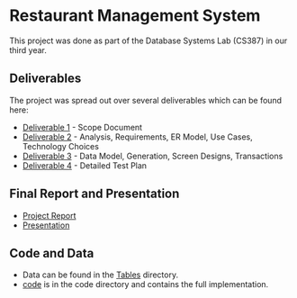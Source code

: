 # Restaurant Management System  

This project was done as part of the Database Systems Lab (CS387) in our third year. 

## Deliverables  
The project was spread out over several deliverables which can be found here:  

- [Deliverable 1](https://docs.google.com/document/d/1FnyioBfU3OCG5oa1TRMePYhNZkhZcvEbpPk0jPS9zxA/edit?usp=sharing) - Scope Document
- [Deliverable 2](https://docs.google.com/document/d/14BrTwc-z4wj9T7tjKwmR-RHYfHrgrorMcejndkvhWLM/edit) - Analysis, Requirements, ER Model, Use Cases, Technology Choices
- [Deliverable 3](https://docs.google.com/document/d/1MKbRuC2MHaueAgwyGKugyBJeGGghK4Oh-jv-UHzJoJo/edit) - Data Model, Generation, Screen Designs, Transactions
- [Deliverable 4](https://docs.google.com/document/d/1VO4FULHOvVtQ_lfVXpOZRXIs28vhP0TCUWWLy2kc-eM/edit?usp=sharing) - Detailed Test Plan

## Final Report and Presentation  

- [Project Report](https://docs.google.com/document/d/1FLYA2AX9k0VeQ2Yb5U007p73Je3Oslca3jQmoCT-9MU/edit?ts=6093de87#)
- [Presentation](https://docs.google.com/presentation/d/1OmmtPuc1QhljApG6R6h4JzRuNLK8QPBWMgNGr4RCr-o/edit?usp=sharing)

## Code and Data  
- Data can be found in the [Tables](Tables) directory.
- [code](code) is in the code directory and contains the full implementation.

